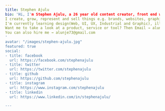 ```yaml
---
title: Stephen Ajulu
bio: 'Hi, I'm Stephen Ajulu, a 26 year old content creator, front end web developer, graphic designer and I.T consultant based in Kenya.
I create, grow, represent and sell things e.g. brands, websites, graphic materials, courses, pdfs and more.
I'm currently learning design(Web, UI, UX, Industrial and Graphic), illustration, photography, film making, animation, video editing, caligraphy, copywriting, web development, python, cloud computing, cybersecurity, machine learning, golang and my Bachelor of Science in Information Technology.
Want me to take a look at a product, service or tool? Then Email → alunje73@gmail.com
You can also hire me → alunje73@gmail.com
'
avatar: "/images/stephen-ajulu.jpg"
featured: true
social:
- title: facebook
  url: https://facebook.com/stephenajulu
- title: twitter
  url: https://twitter.com/stephenajulu
- title: github
  url: https://github.com/stephenajulu
- title: instagram
  url: https://www.instagram.com/stephenajulu
- title: linkedin
  url: https://www.linkedin.com/in/stephenajulu/

---
```

